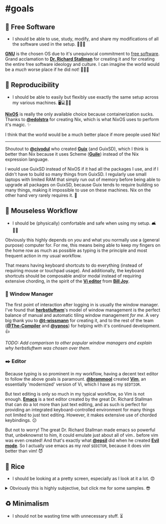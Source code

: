 <!-- vim: syntax=off
-->
# #goals

## 🚀 Free Software

- I should be able to use, study, modify, and share my modifications of all the
  software used in the setup. 🙈🙉🙊

**[GNU]** is the chosen OS due to it's unequivocal commitment to [free
software][free-sw]. Grand acclamation to **[Dr. Richard Stallman][rms]** for
creating it and for creating the entire free software ideology and culture. I
can imagine the world would be a *much* worse place if he did not! 👏👏👏

[free-sw]: https://www.gnu.org/philosophy/free-sw.en.html
[GNU]:     https://www.gnu.org/gnu/gnu.en.html
[rms]:     https://stallman.org/

## 🥗 Reproducibility

- I should be able to easily but flexibly use exactly the same setup across my
  various machines. 🖥️💻👩‍💻

**[NixOS]** is really the only available choice because containerization sucks.
Thanks to **[@edolstra]** for creating Nix, which is what NixOS uses to perform
it's magic. ✨

I think that the world would be a much better place if more people used Nix!

---

Shoutout to **[@civodul]** who created **[Guix]** (and GuixSD), which I think
is better than Nix because it uses Scheme (**[Guile]**) instead of the Nix
expression language.

I would use GuixSD instead of NixOS if it had all the packages I use, and if I
didn't have to build so many things from GuixSD. I regularly use small laptops
with limited RAM that simply run out of memory before being able to upgrade all
packages on GuixSD, because Guix tends to require building so many things,
making it impossible to use on these machines. Nix on the other hand very
rarely requires it. 🤷‍

[@civodul]:  https://github.com/civodul
[@edolstra]: https://github.com/edolstra
[Guile]:     https://www.gnu.org/software/guile/
[Guix]:      https://www.gnu.org/software/guix/
[NixOS]:     https://nixos.org

## 💅 Mouseless Workflow

- I should be (physically) comfortable and safe when using my setup. 🛋️💆‍♀️

Obviously this highly depends on *you* and what you normally use a (general
purpose) computer for. For me, this means being able to keep my fingers on the
home row as much as possible as typing is the principle and most frequent
action in my usual workflow.

That means having keyboard shortcuts to do everything (instead of requiring
mouse or touchpad usage). And additionally, the keyboard shortcuts should be
composable and/or modal instead of requiring extensive chording, in the spirit
of the **[Vi editor][vi]** from **[Bill Joy]**.

### 🏨 Window Manager

The first point of interaction after logging in is usually the window manager.
I've found that **[herbstluftwm]**'s model of window management is the perfect
balance of manual and automatic tiling window management *for me*. A very big
thank you to **[@t-wissmann]** for creating it, and to the rest of the team
(**[@The-Compiler]** and **[@ypnos]**) for helping with it's continued
development. 👍

*TODO: Add comparison to other popular window managers and explain why
herbstluftwm was chosen over them.*

### ✒️ Editor

Because typing is so prominent in my workflow, having a decent text editor to
follow the above goals is paramount. **[@brammool]** created **[Vim]**, an
essentially 'modernized' version of Vi, which I have as my `$EDTIOR`.

But text editing is only so much in my typical workflow, so Vim is not enough.
**[Emacs]** is a text editor created by the great Dr. Richard Stallman that can
do a lot more than just text editing, and as such is perfect for providing an
integrated keyboard-controlled environment for many things not limited to just
text editing. However, it makes extensive use of chorded keybindings. 😕

But not to worry! The great Dr. Richard Stallman made emacs so powerful that,
unbeknownst to him, it could emulate just about all of vim.. before vim was
even created! And that's exactly what **[@epsil]** did when he created **[Evil
mode]**. So I actually use emacs as my *real* `$EDITOR`, because it does vim
better than vim! 😈

[Bill Joy]:      https://en.wikipedia.org/wiki/Bill_Joy
[@brammool]:     https://github.com/brammool
[herbstluftwm]:  http://www.herbstluftwm.org
[Emacs]:         https://www.gnu.org/software/emacs
[@epsil]:        https://github.com/epsil
[Evil Mode]:     https://github.com/emacs-evil/evil
[@t-wissmann]:   https://github.com/t-wissmann
[@The-Compiler]: https://github.com/The-Compiler
[vi]:            https://en.wikipedia.org/wiki/Vi
[Vim]:           http://www.vim.org/
[@ypnos]:        https://github.com/ypnos

## 💄 Rice

- I should be looking at a pretty screen, especially as I look at it a lot. 😍

<details>
  <summary>Obviously this is highly subjective, but click me for some samples.
  😎</summary>

  *TODO: Add screenshots here.*
</details>

## ♻️ Minimalism

- I should not be wasting time with unnecessary stuff. ⏳
